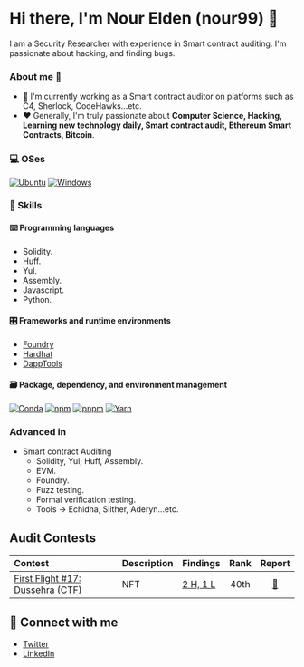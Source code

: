 # Hi there, I'm Nour Elden (nour99) 👋

<!-- Add an introductory paragraph about yourself -->
I am a Security Researcher with experience in Smart contract auditing. I'm passionate about hacking, and finding bugs.

### About me 💯

- 🔭 I'm currently working as a Smart contract auditor on platforms such as C4, Sherlock, CodeHawks...etc.
- ❤️ Generally, I'm truly passionate about **Computer Science, Hacking, Learning new technology daily, Smart contract audit, Ethereum Smart Contracts, Bitcoin**.

### 💻 OSes

<p> 
    <a href="https://ubuntu.com" target="_blank"><img alt="Ubuntu"
        src="https://img.shields.io/badge/Ubuntu-E95420?style=for-the-badge&logo=ubuntu&logoColor=white"/></a>
    <a href="https://www.microsoft.com/en-gb/windows" target="_blank"><img alt="Windows"
        src="https://img.shields.io/badge/Windows-0078D6?style=for-the-badge&logo=windows&logoColor=white"/></a>
</p>

### 🎯 Skills

#### ⌨️ Programming languages
- Solidity.
- Huff.
- Yul.
- Assembly.
- Javascript.
- Python.

#### 🎛 Frameworks and runtime environments

- [Foundry](https://github.com/foundry-rs/foundry)
- [Hardhat](https://hardhat.org)
- [DappTools](https://github.com/dapphub/dapptools)
  
#### 🗃 Package, dependency, and environment management

<p>
    <a href="https://docs.conda.io" target="_blank"><img alt="Conda"
        src="https://img.shields.io/badge/conda-342B029?&style=for-the-badge&logo=anaconda&logoColor=white"/></a>
    <a href="https://www.npmjs.com" target="_blank"><img alt="npm"
        src="https://img.shields.io/badge/npm-CB3837?style=for-the-badge&logo=npm&logoColor=white"/></a>
    <a href="https://pnpm.io" target="_blank"><img alt="pnpm"
        src="https://img.shields.io/badge/pnpm-%234a4a4a?style=for-the-badge&logo=pnpm&logoColor=f69220"/></a>
    <a href="https://yarnpkg.com" target="_blank"><img alt="Yarn"
        src="https://img.shields.io/badge/Yarn-2C8EBB?style=for-the-badge&logo=yarn&logoColor=white"/></a>
</p>

### Advanced in
- Smart contract Auditing
  - Solidity, Yul, Huff, Assembly.
  - EVM.
  - Foundry.
  - Fuzz testing.
  - Formal verification testing.
  - Tools -> Echidna, Slither, Aderyn...etc.

## Audit Contests
|Contest|Description|Findings|Rank|Report|
|:------|:----------|:-------|:--:|:----:|
|[First Flight #17: Dussehra (CTF)](https://codehawks.cyfrin.io/c/2024-06-Dussehra)|NFT |[2 H, 1 L]()|40th|[📄](https://codehawks.cyfrin.io/c/2024-06-Dussehra/results?t=report&page=1)|





## 🔗 Connect with me
- [Twitter](https://twitter.com/nour608)
- [LinkedIn](https://www.linkedin.com/in/nour-elden-nader-0845581b3/)
